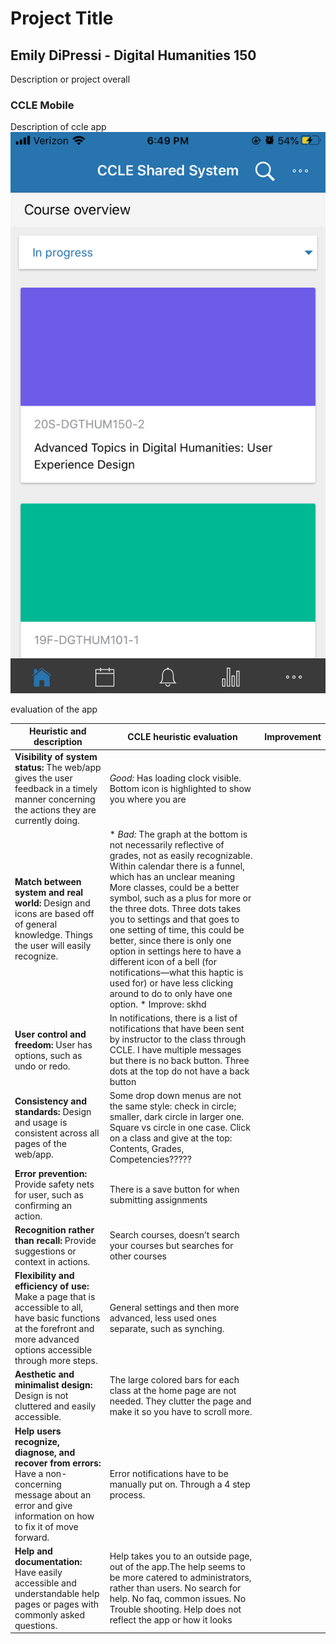 # Project Title 
## Emily DiPressi - Digital Humanities 150

Description or project overall 

### CCLE Mobile 
Description of ccle app 
![CCLE Mobile Screenshot](CCLE-Mobile.png)

evaluation of the app

Heuristic and description | CCLE heuristic evaluation | Improvement 
--------------------------|---------------------------|------------
**Visibility of system status:** The web/app gives the user feedback in a timely manner concerning the actions they are currently doing. | *Good:* Has loading clock visible. Bottom icon is highlighted to show you where you are
**Match between system and real world:** Design and icons are based off of general knowledge. Things the user will easily recognize. | * *Bad:* The graph at the bottom is not necessarily reflective of grades, not as easily recognizable. Within calendar there is a funnel, which has an unclear meaning More classes, could be a better symbol, such as a plus for more or the three dots. Three dots takes you to settings and that goes to one setting of time, this could be better, since there is only one option in settings here to have a different icon of a bell (for notifications—what this haptic is used for) or have less clicking around to do to only have one option. * Improve: skhd
**User control and freedom:** User has options, such as undo or redo. | In notifications, there is a list of notifications that have been sent by instructor to the class through CCLE. I have multiple messages but there is no back button. Three dots at the top do not have a back button 
**Consistency and standards:** Design and usage is consistent across all pages of the web/app. | Some drop down menus are not the same style: check in circle; smaller, dark circle in larger one. Square vs circle in one case. Click on a class and give at the top: Contents, Grades, Competencies?????
**Error prevention:** Provide safety nets for user, such as confirming an action. | There is a save button for when submitting assignments 
**Recognition rather than recall:** Provide suggestions or context in actions. | Search courses, doesn’t search your courses but searches for other courses
**Flexibility and efficiency of use:** Make a page that is accessible to all, have basic functions at the forefront and more advanced options accessible through more steps. |General settings and then more advanced, less used ones separate, such as synching.
**Aesthetic and minimalist design:** Design is not cluttered and easily accessible. | The large colored bars for each class at the home page are not needed. They clutter the page and make it so you have to scroll more. 
**Help users recognize, diagnose, and recover from errors:** Have a non-concerning message about an error and give information on how to fix it of move forward. | Error notifications have to be manually put on. Through a 4 step process.
**Help and documentation:** Have easily accessible and understandable help pages or pages with commonly asked questions. | Help takes you to an outside page, out of the app.The help seems to be more catered to administrators, rather than users. No search for help. No faq, common issues. No Trouble shooting. Help does not reflect the app or how it looks 
